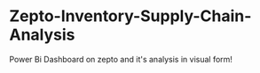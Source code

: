# Zepto-Inventory-Supply-Chain-Analysis

Power Bi Dashboard on zepto and it's analysis in visual form!
